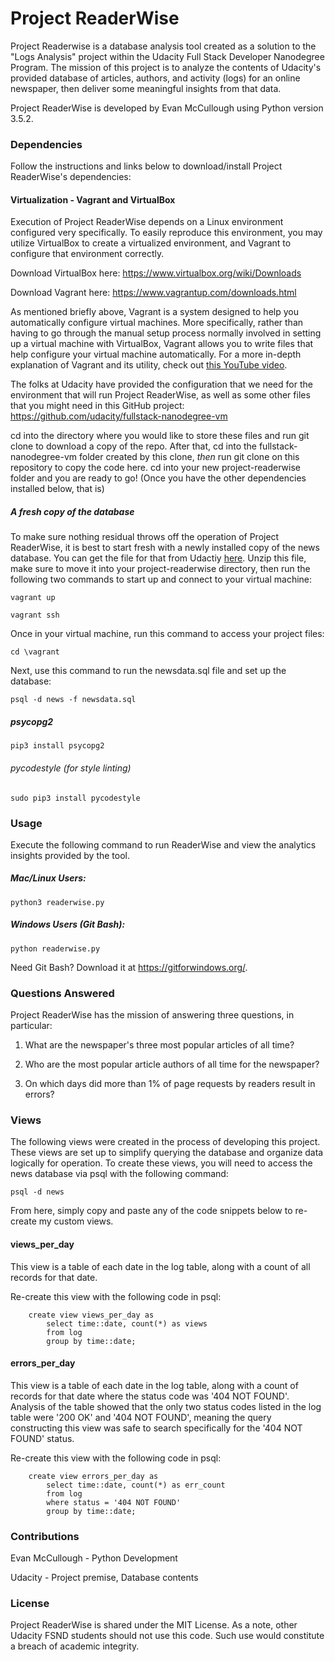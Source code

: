 # Project ReaderWise
Project Readerwise is a database analysis tool created as a solution to the "Logs Analysis" project within the Udacity Full Stack Developer Nanodegree Program. The mission of this project is to analyze the contents of Udacity's provided database of articles, authors, and activity (logs) for an online newspaper, then deliver some meaningful insights from that data.

Project ReaderWise is developed by Evan McCullough using Python version 3.5.2.

### Dependencies
Follow the instructions and links below to download/install Project ReaderWise's dependencies:
#### Virtualization - Vagrant and VirtualBox
Execution of Project ReaderWise depends on a Linux environment configured very specifically. To easily reproduce this environment, you may utilize VirtualBox to create a virtualized environment, and Vagrant to configure that environment correctly.

Download VirtualBox here: https://www.virtualbox.org/wiki/Downloads

Download Vagrant here: https://www.vagrantup.com/downloads.html

As mentioned briefly above, Vagrant is a system designed to help you automatically configure virtual machines. More specifically, rather than having to go through the manual setup process normally involved in setting up a virtual machine with VirtualBox, Vagrant allows you to write files that help configure your virtual machine automatically. For a more in-depth explanation of Vagrant and its utility, check out [this YouTube video](https://www.youtube.com/watch?v=wlogPKBEuUM).

The folks at Udacity have provided the configuration that we need for the environment that will run Project ReaderWise, as well as some other files that you might need in this GitHub project: https://github.com/udacity/fullstack-nanodegree-vm

cd into the directory where you would like to store these files and run git clone to download a copy of the repo. After that, cd into the fullstack-nanodegree-vm folder created by this clone, _then_ run git clone on this repository to copy the code here. cd into your new project-readerwise folder and you are ready to go! (Once you have the other dependencies installed below, that is)

##### A fresh copy of the database
To make sure nothing residual throws off the operation of Project ReaderWise, it is best to start fresh with a newly installed copy of the news database. You can get the file for that from Udactiy [here](https://d17h27t6h515a5.cloudfront.net/topher/2016/August/57b5f748_newsdata/newsdata.zip). Unzip this file, make sure to move it into your project-readerwise directory, then run the following two commands to start up and connect to your virtual machine:

```
vagrant up
```

```
vagrant ssh
```
Once in your virtual machine, run this command to access your project files:

```
cd \vagrant
```

Next, use this command to run the newsdata.sql file and set up the database:

```
psql -d news -f newsdata.sql
```

##### psycopg2
`pip3 install psycopg2`

###### pycodestyle (for style linting)
`sudo pip3 install pycodestyle`

### Usage
Execute the following command to run ReaderWise and view the analytics insights provided by the tool.

##### Mac/Linux Users:
`python3 readerwise.py`

##### Windows Users (Git Bash):
`python readerwise.py`

Need Git Bash? Download it at https://gitforwindows.org/.

### Questions Answered
Project ReaderWise has the mission of answering three questions, in particular:

1) What are the newspaper's three most popular articles of all time?

2) Who are the most popular article authors of all time for the newspaper?

3) On which days did more than 1% of page requests by readers result in errors?

### Views
The following views were created in the process of developing this project. These views are set up to simplify querying the database and organize data logically for operation. To create these views, you will need to access the news database via psql with the following command:

```
psql -d news
```

From here, simply copy and paste any of the code snippets below to re-create my custom views.

#### views_per_day
This view is a table of each date in the log table, along with a count of all records for that date.

Re-create this view with the following code in psql:
```
    create view views_per_day as
        select time::date, count(*) as views
        from log
        group by time::date;
```

#### errors_per_day
This view is a table of each date in the log table, along with a count of records for that date where the status code was '404 NOT FOUND'. Analysis of the table showed that the only two status codes listed in the log table were '200 OK' and '404 NOT FOUND', meaning the query constructing this view was safe to search specifically for the '404 NOT FOUND' status.

Re-create this view with the following code in psql:
```
    create view errors_per_day as
        select time::date, count(*) as err_count
        from log
        where status = '404 NOT FOUND'
        group by time::date;
```
### Contributions
Evan McCullough - Python Development

Udacity - Project premise, Database contents

### License
Project ReaderWise is shared under the MIT License. As a note, other Udacity FSND students should not use this code. Such use would constitute a breach of academic integrity.
